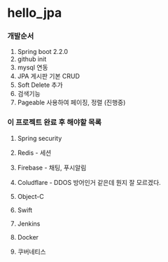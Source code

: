 # hello_jpa


### 개발순서
1. Spring boot 2.2.0
2. github init
3. mysql 연동
4. JPA 게시판 기본 CRUD
5. Soft Delete 추가
6. 검색기능
7. Pageable 사용하여 페이징, 정렬 (진행중)

### 이 프로젝트 완료 후 해야할 목록

1. Spring security
2. Redis - 세션
3. Firebase - 채팅, 푸시알림
4. Coludflare - DDOS 방어인거 같은데 뭔지 잘 모르겠다.

5. Object-C
6. Swift


7. Jenkins
8. Docker
9. 쿠버네티스
